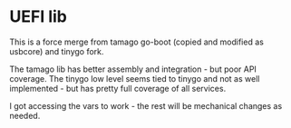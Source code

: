 # UEFI lib

This is a force merge from tamago go-boot (copied and modified as usbcore) and tinygo fork.

The tamago lib has better assembly and integration - but poor API coverage. 
The tinygo low level seems tied to tinygo and not as well implemented - but has pretty full
coverage of all services.

I got accessing the vars to work - the rest will be mechanical changes as needed.